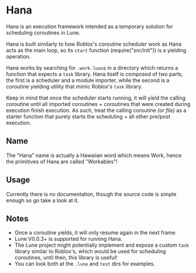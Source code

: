 # Hana

Hana is an execution framework intended as a temporary solution for scheduling coroutines in Lune.

Hana is built similarly to how Roblox's coroutine scheduler work as Hana acts as the main loop, so its `start` function (require("src/init")) is a yielding operation.

Hana works by searching for `.work.luau`s in a directory which returns a function that expects a `task` library. Hana itself is composed of two parts, the first is a scheduler and a module importer, while the second is a coroutine yielding utility that mimic Roblox's `task` library.

Keep in mind that once the scheduler starts running, it will yield the calling coroutine until all imported coroutines + coroutines that were created during execution finish execution. As such, treat the calling coroutine *(or file)* as a starter function that purely starts the scheduling + all other pre/post execution.

## Name
The "Hana" name is actually a Hawaiian word which means Work, hence the primitives of Hana are called "Workables"!

## Usage
Currently there is no documentation, though the source code is simple enough so go take a look at it.

## Notes
* Once a coroutine yields, it will only resume again in the next frame.
* Lune V0.0.3+ is supported for running Hana.
* The Lune project might potentially implement and expose a custom `task` library similar to Roblox's, which would be used for scheduling coroutines, until then, this library is useful!
* You can look both at the `.lune` and `test` dirs for examples. 